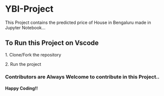 # YBI-Project

This Project contains the predicted price of House in Bengaluru made in Jupyter Notebook...
<h2>To Run this Project on Vscode</h2>
<p>1. Clone/Fork the repository</p>
<p>2. Run the project</p>

<h3>Contributors are Always Welcome to contribute in this Project..</h3>
<h4> Happy Coding!!</h4>
